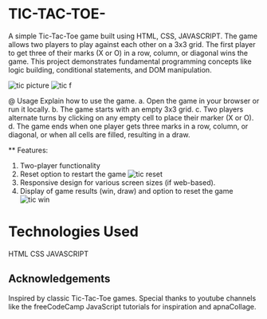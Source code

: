 # TIC-TAC-TOE-
A simple Tic-Tac-Toe game built using HTML, CSS, JAVASCRIPT. The game allows two players to play against each other on a 3x3 grid. The first player to get three of their marks (X or O) in a row, column, or diagonal wins the game. This project demonstrates fundamental programming concepts like logic building, conditional statements, and DOM manipulation.

![tic picture](https://github.com/user-attachments/assets/3062bb02-7ab0-4ed1-aa87-da4bd633b9fe)         ![tic f](https://github.com/user-attachments/assets/5659509a-9c61-498d-899d-41ba564027ff)

@ Usage
  Explain how to use the game.
  a. Open the game in your browser or run it locally.
  b. The game starts with an empty 3x3 grid.
  c. Two players alternate turns by clicking on any empty cell to place their marker (X or O).
  d. The game ends when one player gets three marks in a row, column, or diagonal, or when all cells are filled, resulting in a draw.

** Features:
   1. Two-player functionality
   2. Reset option to restart the game
      ![tic reset](https://github.com/user-attachments/assets/b658824d-00e5-4fd5-9913-6e3a6b3b8d39)
   3. Responsive design for various screen sizes (if web-based).
   4. Display of game results (win, draw) and option to reset the game
      ![tic win](https://github.com/user-attachments/assets/14764ce4-d9db-4aa5-be09-c47771de94c4)

# Technologies Used
   HTML 
   CSS 
   JAVASCRIPT

## Acknowledgements
   Inspired by classic Tic-Tac-Toe games. Special thanks to youtube channels like the freeCodeCamp JavaScript tutorials for inspiration and apnaCollage.

